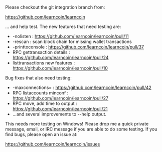 Please checkout the git integration branch from:

https://github.com/learncoin/learncoin

... and help test.  The new features that need testing are:

* -nolisten : https://github.com/learncoin/learncoin/pull/11
* -rescan : scan block chain for missing wallet transactions
* -printtoconsole : https://github.com/learncoin/learncoin/pull/37
* RPC gettransaction details : https://github.com/learncoin/learncoin/pull/24
* listtransactions new features : https://github.com/learncoin/learncoin/pull/10

Bug fixes that also need testing:

* -maxconnections= : https://github.com/learncoin/learncoin/pull/42
* RPC listaccounts minconf : https://github.com/learncoin/learncoin/pull/27
* RPC move, add time to output : https://github.com/learncoin/learncoin/pull/21
* ...and several improvements to --help output.

This needs more testing on Windows!  Please drop me a quick private message, email, or IRC message if you are able to do some testing.  If you find bugs, please open an issue at:

https://github.com/learncoin/learncoin/issues
